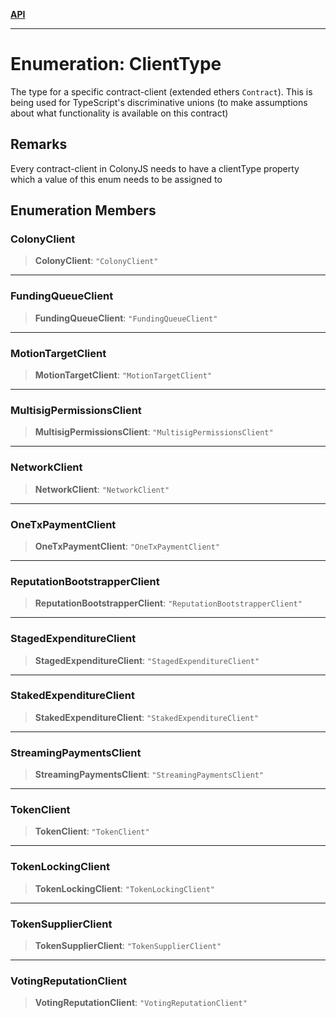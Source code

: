 [**API**](../README.md)

***

# Enumeration: ClientType

The type for a specific contract-client (extended ethers `Contract`).
This is being used for TypeScript's discriminative unions (to make assumptions about what functionality is available on this contract)

## Remarks

Every contract-client in ColonyJS needs to have a clientType property which a value of this enum needs to be assigned to

## Enumeration Members

### ColonyClient

> **ColonyClient**: `"ColonyClient"`

***

### FundingQueueClient

> **FundingQueueClient**: `"FundingQueueClient"`

***

### MotionTargetClient

> **MotionTargetClient**: `"MotionTargetClient"`

***

### MultisigPermissionsClient

> **MultisigPermissionsClient**: `"MultisigPermissionsClient"`

***

### NetworkClient

> **NetworkClient**: `"NetworkClient"`

***

### OneTxPaymentClient

> **OneTxPaymentClient**: `"OneTxPaymentClient"`

***

### ReputationBootstrapperClient

> **ReputationBootstrapperClient**: `"ReputationBootstrapperClient"`

***

### StagedExpenditureClient

> **StagedExpenditureClient**: `"StagedExpenditureClient"`

***

### StakedExpenditureClient

> **StakedExpenditureClient**: `"StakedExpenditureClient"`

***

### StreamingPaymentsClient

> **StreamingPaymentsClient**: `"StreamingPaymentsClient"`

***

### TokenClient

> **TokenClient**: `"TokenClient"`

***

### TokenLockingClient

> **TokenLockingClient**: `"TokenLockingClient"`

***

### TokenSupplierClient

> **TokenSupplierClient**: `"TokenSupplierClient"`

***

### VotingReputationClient

> **VotingReputationClient**: `"VotingReputationClient"`
